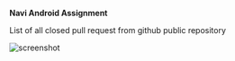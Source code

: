 <b>Navi Android Assignment</b>



List of all closed pull request from github public repository

![screenshot](https://user-images.githubusercontent.com/75351694/198887382-1d65914e-ae31-4380-9835-b85f2aa18b85.jpg)
